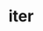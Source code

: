 ---
title: iter
meaning: journey
ch: [thirteen, f2, f]
pos: nounthird
genitive: itineris
abbgender: n.
abbgender2: neut.
gender: neuter
declension: third
derivative: itinerary
---
